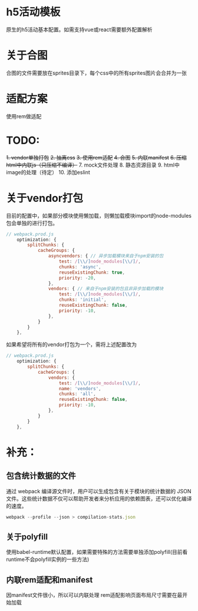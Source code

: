 # h5活动模板

原生的h5活动基本配置。如需支持vue或react需要额外配置解析

# 关于合图

合图的文件需要放在sprites目录下，每个css中的所有sprites图片会合并为一张

# 适配方案

使用rem做适配


# TODO:
~~1. vendor单独打包~~
~~2. 抽离css~~
~~3. 使用rem适配~~
~~4. 合图~~
~~5. 内联manifest~~
~~6. 压缩html中内联js（只压缩不编译）~~
7. mock文件处理
8. 静态资源目录
9. html中image的处理（待定）
10. 添加eslint

# 关于vendor打包

目前的配置中，如果部分模块使用懒加载，则懒加载模块import的node-modules包会单独的进行打包。
```js
// webpack.prod.js
    optimization: {
        splitChunks: {
            cacheGroups: {
                asyncvendors: { // 异步加载模块来自于npm安装的包
                    test: /[\\/]node_modules[\\/]/,
                    chunks: 'async',
                    reuseExistingChunk: true,
                    priority: -20,
                },
                vendors: { // 来自于npm安装的包且非异步加载的模块
                    test: /[\\/]node_modules[\\/]/,
                    chunks: 'initial',
                    reuseExistingChunk: false,
                    priority: -10,
                },
            }
        }
    },

```
如果希望将所有的vendor打包为一个，需将上述配置改为
```js
// webpack.prod.js
    optimization: {
        splitChunks: {
            cacheGroups: {
                vendors: {
                    test: /[\\/]node_modules[\\/]/,
                    name: 'vendors',
                    chunks: 'all',
                    reuseExistingChunk: false,
                    priority: -10,
                },
            }
        }
    },
```


# 补充：

## 包含统计数据的文件

通过 webpack 编译源文件时，用户可以生成包含有关于模块的统计数据的 JSON 文件。这些统计数据不仅可以帮助开发者来分析应用的依赖图表，还可以优化编译的速度。

```js
webpack --profile --json > compilation-stats.json
```


## 关于polyfill
使用babel-runtime默认配置，如果需要特殊的方法需要单独添加polyfill(目前看runtime不会polyfill实例的一些方法)

## 内联rem适配和manifest
因manifest文件很小，所以可以内联处理
rem适配影响页面布局尺寸需要在最开始加载







